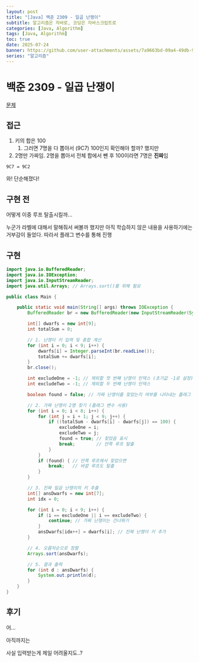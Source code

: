 ```yaml
---
layout: post
title: "[Java] 백준 2309 - 일곱 난쟁이"
subtitle: 알고리즘은 자바로, 코딩은 자바스크립트로
categories: [Java, Algorithm]
tags: [Java, Algorithm]
toc: true
date: 2025-07-24
banner: https://github.com/user-attachments/assets/7a9663bd-09a4-49db-9b32-edb5adcedc96
series: "알고리즘"
---
```


# 백준 2309 - 일곱 난쟁이

[문제](https://www.acmicpc.net/problem/2309)

## 접근

1. 키의 합은 100
   1. 그러면 7명을 다 뽑아서 (9C7) 100인지 확인해야 할까? 했지만
2. 2명만 가짜임. 2명을 뽑아서 전체 합에서 뺀 후 100이라면 7명은 **진짜**임

`9C7 = 9C2`

와! 단순해졌다!

## 구현 전

어떻게 이중 루프 탈출시킬까...

누군가 라벨에 대해서 말해줘서 써볼까 했지만 아직 학습하지 않은 내용을 사용하기에는 거부감이 들었다. 따라서 플래그 변수를 통해 진행

## 구현

```java
import java.io.BufferedReader;
import java.io.IOException;
import java.io.InputStreamReader;
import java.util.Arrays; // Arrays.sort()를 위해 필요

public class Main {

    public static void main(String[] args) throws IOException {
        BufferedReader br = new BufferedReader(new InputStreamReader(System.in));

        int[] dwarfs = new int[9];
        int totalSum = 0;

        // 1. 난쟁이 키 입력 및 총합 계산
        for (int i = 0; i < 9; i++) {
            dwarfs[i] = Integer.parseInt(br.readLine());
            totalSum += dwarfs[i];
        }
        br.close();

        int excludeOne = -1; // 제외할 첫 번째 난쟁이 인덱스 (초기값 -1로 설정)
        int excludeTwo = -1; // 제외할 두 번째 난쟁이 인덱스

        boolean found = false; // 가짜 난쟁이를 찾았는지 여부를 나타내는 플래그 변수

        // 2. 가짜 난쟁이 2명 찾기 (플래그 변수 사용)
        for (int i = 0; i < 8; i++) {
            for (int j = i + 1; j < 9; j++) {
                if ((totalSum - dwarfs[i] - dwarfs[j]) == 100) {
                    excludeOne = i;
                    excludeTwo = j;
                    found = true; // 찾았음 표시
                    break;        // 안쪽 루프 탈출
                }
            }
            if (found) { // 안쪽 루프에서 찾았으면
                break;   // 바깥 루프도 탈출
            }
        }

        // 3. 진짜 일곱 난쟁이의 키 추출
        int[] ansDwarfs = new int[7];
        int idx = 0;

        for (int i = 0; i < 9; i++) {
            if (i == excludeOne || i == excludeTwo) {
                continue; // 가짜 난쟁이는 건너뛰기
            }
            ansDwarfs[idx++] = dwarfs[i]; // 진짜 난쟁이 키 추가
        }

        // 4. 오름차순으로 정렬
        Arrays.sort(ansDwarfs);

        // 5. 결과 출력
        for (int d : ansDwarfs) {
            System.out.println(d);
        }
    }
}
```

## 후기

어...

아직까지는

사실 입력받는게 제일 어려울지도..?
